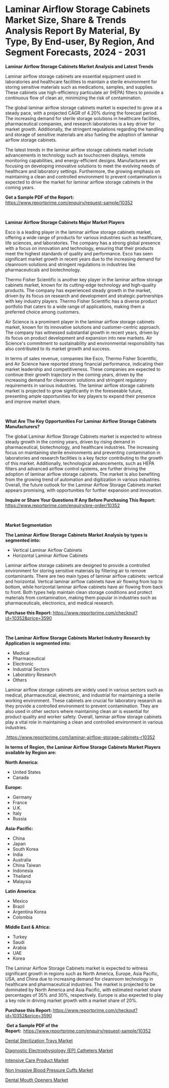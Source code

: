 <p><h1>Laminar Airflow Storage Cabinets Market Size, Share & Trends Analysis Report By Material, By Type, By End-user, By Region, And Segment Forecasts, 2024 - 2031</h1></p><p><strong>Laminar Airflow Storage Cabinets Market Analysis and Latest Trends</strong></p>
<p><p>Laminar airflow storage cabinets are essential equipment used in laboratories and healthcare facilities to maintain a sterile environment for storing sensitive materials such as medications, samples, and supplies. These cabinets use high-efficiency particulate air (HEPA) filters to provide a continuous flow of clean air, minimizing the risk of contamination.</p><p>The global laminar airflow storage cabinets market is expected to grow at a steady pace, with a projected CAGR of 4.20% during the forecast period. The increasing demand for sterile storage solutions in healthcare facilities, pharmaceutical companies, and research laboratories is a key driver for market growth. Additionally, the stringent regulations regarding the handling and storage of sensitive materials are also fueling the adoption of laminar airflow storage cabinets.</p><p>The latest trends in the laminar airflow storage cabinets market include advancements in technology such as touchscreen displays, remote monitoring capabilities, and energy-efficient designs. Manufacturers are focusing on developing innovative solutions to meet the evolving needs of healthcare and laboratory settings. Furthermore, the growing emphasis on maintaining a clean and controlled environment to prevent contamination is expected to drive the market for laminar airflow storage cabinets in the coming years.</p></p>
<p><strong>Get a Sample PDF of the Report:&nbsp;</strong> <a href="https://www.reportprime.com/enquiry/request-sample/10352">https://www.reportprime.com/enquiry/request-sample/10352</a></p>
<p>&nbsp;</p>
<p><strong>Laminar Airflow Storage Cabinets Major Market Players</strong></p>
<p><p>Esco is a leading player in the laminar airflow storage cabinets market, offering a wide range of products for various industries such as healthcare, life sciences, and laboratories. The company has a strong global presence with a focus on innovation and technology, ensuring that their products meet the highest standards of quality and performance. Esco has seen significant market growth in recent years due to the increasing demand for cleanroom solutions and stringent regulations in industries like pharmaceuticals and biotechnology.</p><p>Thermo Fisher Scientific is another key player in the laminar airflow storage cabinets market, known for its cutting-edge technology and high-quality products. The company has experienced steady growth in the market, driven by its focus on research and development and strategic partnerships with key industry players. Thermo Fisher Scientific has a diverse product portfolio that caters to a wide range of applications, making them a preferred choice among customers.</p><p>Air Science is a prominent player in the laminar airflow storage cabinets market, known for its innovative solutions and customer-centric approach. The company has witnessed substantial growth in recent years, driven by its focus on product development and expansion into new markets. Air Science's commitment to sustainability and environmental responsibility has also contributed to its market growth and success.</p><p>In terms of sales revenue, companies like Esco, Thermo Fisher Scientific, and Air Science have reported strong financial performance, indicating their market leadership and competitiveness. These companies are expected to continue their growth trajectory in the coming years, driven by the increasing demand for cleanroom solutions and stringent regulatory requirements in various industries. The laminar airflow storage cabinets market is projected to grow significantly in the foreseeable future, presenting ample opportunities for key players to expand their presence and improve market share.</p></p>
<p>&nbsp;</p>
<p><strong>What Are The Key Opportunities For Laminar Airflow Storage Cabinets Manufacturers?</strong></p>
<p><p>The global Laminar Airflow Storage Cabinets market is expected to witness steady growth in the coming years, driven by rising demand in pharmaceutical, biotechnology, and healthcare industries. The increasing focus on maintaining sterile environments and preventing contamination in laboratories and research facilities is a key factor contributing to the growth of this market. Additionally, technological advancements, such as HEPA filters and advanced airflow control systems, are further driving the adoption of laminar airflow storage cabinets. The market is also benefiting from the growing trend of automation and digitization in various industries. Overall, the future outlook for the Laminar Airflow Storage Cabinets market appears promising, with opportunities for further expansion and innovation.</p></p>
<p><strong>Inquire or Share Your Questions If Any Before Purchasing This Report:</strong> <a href="https://www.reportprime.com/enquiry/pre-order/10352">https://www.reportprime.com/enquiry/pre-order/10352</a></p>
<p>&nbsp;</p>
<p><strong>Market Segmentation</strong></p>
<p><strong>The Laminar Airflow Storage Cabinets Market Analysis by types is segmented into:</strong></p>
<p><ul><li>Vertical Laminar Airflow Cabinets</li><li>Horizontal Laminar Airflow Cabinets</li></ul></p>
<p><p>Laminar airflow storage cabinets are designed to provide a controlled environment for storing sensitive materials by filtering air to remove contaminants. There are two main types of laminar airflow cabinets: vertical and horizontal. Vertical laminar airflow cabinets have air flowing from top to bottom, while horizontal laminar airflow cabinets have air flowing from back to front. Both types help maintain clean storage conditions and protect materials from contamination, making them popular in industries such as pharmaceuticals, electronics, and medical research.</p></p>
<p><strong>Purchase this Report:&nbsp;</strong><a href="https://www.reportprime.com/checkout?id=10352&price=3590">https://www.reportprime.com/checkout?id=10352&price=3590</a></p>
<p>&nbsp;</p>
<p><strong>The Laminar Airflow Storage Cabinets Market Industry Research by Application is segmented into:</strong></p>
<p><ul><li>Medical</li><li>Pharmaceutical</li><li>Electronic</li><li>Industrial Sectors</li><li>Laboratory Research</li><li>Others</li></ul></p>
<p><p>Laminar airflow storage cabinets are widely used in various sectors such as medical, pharmaceutical, electronic, and industrial for maintaining a sterile working environment. These cabinets are crucial for laboratory research as they provide a controlled environment to prevent contamination. They are also used in other sectors where maintaining clean air is essential for product quality and worker safety. Overall, laminar airflow storage cabinets play a vital role in maintaining a clean and controlled environment in various industries.</p></p>
<p><a href="https://www.reportprime.com/laminar-airflow-storage-cabinets-r10352">&nbsp;https://www.reportprime.com/laminar-airflow-storage-cabinets-r10352</a></p>
<p><strong>In terms of Region, the Laminar Airflow Storage Cabinets Market Players available by Region are:</strong></p>
<p>
    <p> <strong> North America: </strong>
        <ul>
            <li>United States</li>
            <li>Canada</li>
        </ul>
        </p> 
    <p> <strong> Europe: </strong>
        <ul>
            <li>Germany</li>
            <li>France</li>
            <li>U.K.</li>
            <li>Italy</li>
            <li>Russia</li>
        </ul>
        </p> 
    <p> <strong> Asia-Pacific: </strong>
        <ul>
            <li>China</li>
            <li>Japan</li>
            <li>South Korea</li>
            <li>India</li>
            <li>Australia</li>
            <li>China Taiwan</li>
            <li>Indonesia</li>
            <li>Thailand</li>
            <li>Malaysia</li>
        </ul>
        </p> 
    <p> <strong> Latin America: </strong>
        <ul>
            <li>Mexico</li>
            <li>Brazil</li>
            <li>Argentina Korea</li>
            <li>Colombia</li>
        </ul>
        </p> 
    <p> <strong> Middle East & Africa: </strong>
        <ul>
            <li>Turkey</li>
            <li>Saudi</li>
            <li>Arabia</li>
            <li>UAE</li>
            <li>Korea</li>
        </ul>
    </p>
    </p>
<p><p>The Laminar Airflow Storage Cabinets market is expected to witness significant growth in regions such as North America, Europe, Asia Pacific, USA, and China due to increasing demand for cleanroom technology in healthcare and pharmaceutical industries. The market is projected to be dominated by North America and Asia Pacific, with estimated market share percentages of 35% and 30%, respectively. Europe is also expected to play a key role in driving market growth with a market share of 20%.</p></p>
<p><strong>Purchase this Report: </strong><a href="https://www.reportprime.com/checkout?id=10352&price=3590">https://www.reportprime.com/checkout?id=10352&price=3590</a></p>
<p>&nbsp;<strong>Get a Sample PDF of the Report:&nbsp;&nbsp;</strong><a href="https://www.reportprime.com/enquiry/request-sample/10352">https://www.reportprime.com/enquiry/request-sample/10352</a></p>
<p><strong></strong></p>
<p><p><a href="https://github.com/HallieBird1/Market-Research-Report-List-1/blob/main/dental-sterilization-trays-market.md">Dental Sterilization Trays Market</a></p><p><a href="https://medium.com/@raap8632472024/diagnostic-electrophysiology-ep-catheters-market-industry-landscape-growth-trajectories-and-ddbf83d83a7d">Diagnostic Electrophysiology (EP) Catheters Market</a></p><p><a href="https://medium.com/@yvonnecrona/intensive-care-product-market-analysis-report-global-insights-by-region-type-e7a78bca5cb8">Intensive Care Product Market</a></p><p><a href="https://medium.com/@scottroberts2661/non-invasive-blood-pressure-cuffs-market-size-share-growth-and-market-analysis-by-type-by-3ce18fe2890d">Non Invasive Blood Pressure Cuffs Market</a></p><p><a href="https://github.com/hannahforsyth9786/Market-Research-Report-List-1/blob/main/dental-mouth-openers-market.md">Dental Mouth Openers Market</a></p></p>